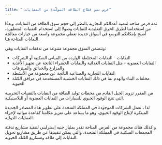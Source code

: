 ```yaml
---
title: " فرص نمو قطاع الطاقة المولَّدة من النفايات"
---
```

ثمة فرص متاحة لتنمية أعمالكم التجارية بالنظر إلى حجم سوق الطاقة من النفايات. وبدءًا من استخدامنا لطرق الحرق التقليدية للنفايات وصولا إلى استخدام التقنيات المتطورة، أصبح بإمكانكم التوسع في أسواق جديدة تغطي مجموعة واسعة من خيارات معالجة النفايات المتاحة هنا.

وتتضمن السوق مجموعة متنوعة من تدفقات النفايات وهي:

- النفايات - النفايات المختلطة الواردة من المباني السكنية أو الشركات
- النفايات العضوية - مثل النفايات الغذائية والنفايات الخضراء الناتجة عن تجهيز الأغذية والمزارع والحدائق والمنتزهات
- النفايات التجارية والصناعية الناتجة عن مجموعة من الأنشطة
- مخلفات البناء والهدم بما في ذلك النفايات الخشبية المستخدمة في مرافق الكتلة الحيوية

من المقرر تزويد الجيل القادم من محطات توليد الطاقة من النفايات بالتقنيات التجريبية التي تنتج الوقود الحيوي للسيارات من النفايات العضوية أو البلاستيكية.

لذا ، تعمل الشركات الموجودة في المملكة المتحدة على تطوير هذه المصادر الجديدة المبتكرة لإنتاج الوقود الحيوي، وهو ما يساعد على تعزيز مكانتنا كقاعدة مواتية لإجراء العمليات الدولية.

و كذلك هناك مجموعة من الفرص المتاحة تقدر بمليار جنيه إسترليني لتنفيذ مشاريع تدفئة المجمعات السكنية في المملكة المتحدة، والتي يمكن تنفيذها عن طريق مشاريع تحويل النفايات إلى طاقة ومشاريع الكتلة الحيوية.
